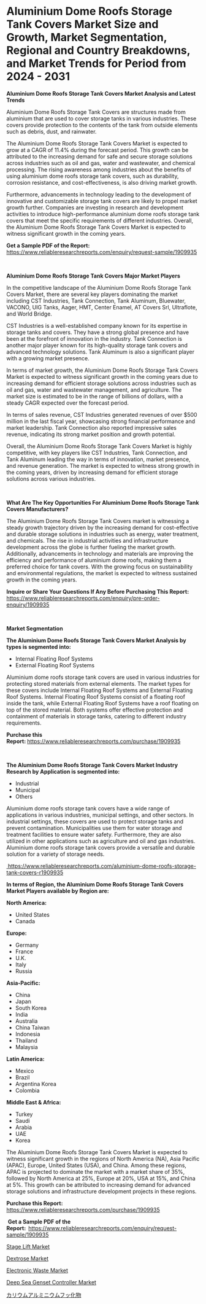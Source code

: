 <p><h1>Aluminium Dome Roofs Storage Tank Covers Market Size and Growth, Market Segmentation, Regional and Country Breakdowns, and Market Trends for Period from 2024 -  2031</h1></p><p><strong>Aluminium Dome Roofs Storage Tank Covers Market Analysis and Latest Trends</strong></p>
<p><p>Aluminium Dome Roofs Storage Tank Covers are structures made from aluminium that are used to cover storage tanks in various industries. These covers provide protection to the contents of the tank from outside elements such as debris, dust, and rainwater.</p><p>The Aluminium Dome Roofs Storage Tank Covers Market is expected to grow at a CAGR of 11.4% during the forecast period. This growth can be attributed to the increasing demand for safe and secure storage solutions across industries such as oil and gas, water and wastewater, and chemical processing. The rising awareness among industries about the benefits of using aluminium dome roofs storage tank covers, such as durability, corrosion resistance, and cost-effectiveness, is also driving market growth.</p><p>Furthermore, advancements in technology leading to the development of innovative and customizable storage tank covers are likely to propel market growth further. Companies are investing in research and development activities to introduce high-performance aluminium dome roofs storage tank covers that meet the specific requirements of different industries. Overall, the Aluminium Dome Roofs Storage Tank Covers Market is expected to witness significant growth in the coming years.</p></p>
<p><strong>Get a Sample PDF of the Report:&nbsp;</strong> <a href="https://www.reliableresearchreports.com/enquiry/request-sample/1909935">https://www.reliableresearchreports.com/enquiry/request-sample/1909935</a></p>
<p>&nbsp;</p>
<p><strong>Aluminium Dome Roofs Storage Tank Covers Major Market Players</strong></p>
<p><p>In the competitive landscape of the Aluminium Dome Roofs Storage Tank Covers Market, there are several key players dominating the market including CST Industries, Tank Connection, Tank Aluminum, Bluewater, VACONO, UIG Tanks, Aager, HMT, Center Enamel, AT Covers Srl, Ultraflote, and World Bridge.</p><p>CST Industries is a well-established company known for its expertise in storage tanks and covers. They have a strong global presence and have been at the forefront of innovation in the industry. Tank Connection is another major player known for its high-quality storage tank covers and advanced technology solutions. Tank Aluminum is also a significant player with a growing market presence.</p><p>In terms of market growth, the Aluminium Dome Roofs Storage Tank Covers Market is expected to witness significant growth in the coming years due to increasing demand for efficient storage solutions across industries such as oil and gas, water and wastewater management, and agriculture. The market size is estimated to be in the range of billions of dollars, with a steady CAGR expected over the forecast period.</p><p>In terms of sales revenue, CST Industries generated revenues of over $500 million in the last fiscal year, showcasing strong financial performance and market leadership. Tank Connection also reported impressive sales revenue, indicating its strong market position and growth potential.</p><p>Overall, the Aluminium Dome Roofs Storage Tank Covers Market is highly competitive, with key players like CST Industries, Tank Connection, and Tank Aluminum leading the way in terms of innovation, market presence, and revenue generation. The market is expected to witness strong growth in the coming years, driven by increasing demand for efficient storage solutions across various industries.</p></p>
<p>&nbsp;</p>
<p><strong>What Are The Key Opportunities For Aluminium Dome Roofs Storage Tank Covers Manufacturers?</strong></p>
<p><p>The Aluminium Dome Roofs Storage Tank Covers market is witnessing a steady growth trajectory driven by the increasing demand for cost-effective and durable storage solutions in industries such as energy, water treatment, and chemicals. The rise in industrial activities and infrastructure development across the globe is further fueling the market growth. Additionally, advancements in technology and materials are improving the efficiency and performance of aluminium dome roofs, making them a preferred choice for tank covers. With the growing focus on sustainability and environmental regulations, the market is expected to witness sustained growth in the coming years.</p></p>
<p><strong>Inquire or Share Your Questions If Any Before Purchasing This Report:</strong> <a href="https://www.reliableresearchreports.com/enquiry/pre-order-enquiry/1909935">https://www.reliableresearchreports.com/enquiry/pre-order-enquiry/1909935</a></p>
<p>&nbsp;</p>
<p><strong>Market Segmentation</strong></p>
<p><strong>The Aluminium Dome Roofs Storage Tank Covers Market Analysis by types is segmented into:</strong></p>
<p><ul><li>Internal Floating Roof Systems</li><li>External Floating Roof Systems</li></ul></p>
<p><p>Aluminium dome roofs storage tank covers are used in various industries for protecting stored materials from external elements. The market types for these covers include Internal Floating Roof Systems and External Floating Roof Systems. Internal Floating Roof Systems consist of a floating roof inside the tank, while External Floating Roof Systems have a roof floating on top of the stored material. Both systems offer effective protection and containment of materials in storage tanks, catering to different industry requirements.</p></p>
<p><strong>Purchase this Report:&nbsp;</strong><a href="https://www.reliableresearchreports.com/purchase/1909935">https://www.reliableresearchreports.com/purchase/1909935</a></p>
<p>&nbsp;</p>
<p><strong>The Aluminium Dome Roofs Storage Tank Covers Market Industry Research by Application is segmented into:</strong></p>
<p><ul><li>Industrial</li><li>Municipal</li><li>Others</li></ul></p>
<p><p>Aluminium dome roofs storage tank covers have a wide range of applications in various industries, municipal settings, and other sectors. In industrial settings, these covers are used to protect storage tanks and prevent contamination. Municipalities use them for water storage and treatment facilities to ensure water safety. Furthermore, they are also utilized in other applications such as agriculture and oil and gas industries. Aluminium dome roofs storage tank covers provide a versatile and durable solution for a variety of storage needs.</p></p>
<p><a href="https://www.reliableresearchreports.com/aluminium-dome-roofs-storage-tank-covers-r1909935">&nbsp;https://www.reliableresearchreports.com/aluminium-dome-roofs-storage-tank-covers-r1909935</a></p>
<p><strong>In terms of Region, the Aluminium Dome Roofs Storage Tank Covers Market Players available by Region are:</strong></p>
<p>
    <p> <strong> North America: </strong>
        <ul>
            <li>United States</li>
            <li>Canada</li>
        </ul>
        </p> 
    <p> <strong> Europe: </strong>
        <ul>
            <li>Germany</li>
            <li>France</li>
            <li>U.K.</li>
            <li>Italy</li>
            <li>Russia</li>
        </ul>
        </p> 
    <p> <strong> Asia-Pacific: </strong>
        <ul>
            <li>China</li>
            <li>Japan</li>
            <li>South Korea</li>
            <li>India</li>
            <li>Australia</li>
            <li>China Taiwan</li>
            <li>Indonesia</li>
            <li>Thailand</li>
            <li>Malaysia</li>
        </ul>
        </p> 
    <p> <strong> Latin America: </strong>
        <ul>
            <li>Mexico</li>
            <li>Brazil</li>
            <li>Argentina Korea</li>
            <li>Colombia</li>
        </ul>
        </p> 
    <p> <strong> Middle East & Africa: </strong>
        <ul>
            <li>Turkey</li>
            <li>Saudi</li>
            <li>Arabia</li>
            <li>UAE</li>
            <li>Korea</li>
        </ul>
    </p>
    </p>
<p><p>The Aluminium Dome Roofs Storage Tank Covers Market is expected to witness significant growth in the regions of North America (NA), Asia Pacific (APAC), Europe, United States (USA), and China. Among these regions, APAC is projected to dominate the market with a market share of 35%, followed by North America at 25%, Europe at 20%, USA at 15%, and China at 5%. This growth can be attributed to increasing demand for advanced storage solutions and infrastructure development projects in these regions.</p></p>
<p><strong>Purchase this Report: </strong><a href="https://www.reliableresearchreports.com/purchase/1909935">https://www.reliableresearchreports.com/purchase/1909935</a></p>
<p>&nbsp;<strong>Get a Sample PDF of the Report:&nbsp;&nbsp;</strong><a href="https://www.reliableresearchreports.com/enquiry/request-sample/1909935">https://www.reliableresearchreports.com/enquiry/request-sample/1909935</a></p>
<p><strong></strong></p>
<p><p><a href="https://github.com/arionmp/Market-Research-Report-List-2/blob/main/stage-lift-market.md">Stage Lift Market</a></p><p><a href="https://issuu.com/reportprime-2/docs/dextrose-market-size-2030.pptx">Dextrose Market</a></p><p><a href="https://issuu.com/reportprime-2/docs/electronic-waste-market-size-2030.pptx">Electronic Waste Market</a></p><p><a href="https://github.com/pgtimber/Market-Research-Report-List-2/blob/main/deep-sea-genset-controller-market.md">Deep Sea Genset Controller Market</a></p><p><a href="https://github.com/ReganWisoky2023/Market-Research-Report-List-1/blob/main/114156333083.md">カリウムアルミニウムフッ化物</a></p></p>